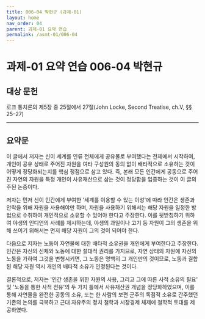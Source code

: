 ```yaml
---
title: 006-04 박현규 (과제-01)
layout: home
nav_order: 04
parent: 과제-01 요약 연습
permalink: /asmt-01/006-04
---
```


# 과제-01 요약 연습 006-04 박현규

## 대상 문헌  
로크 통치론의 제5장 중 25절에서 27절(John Locke, Second Treatise, ch.V, §§ 25–27)

---

## 요약문  

이 글에서 저자는 신이 세계를 인류 전체에게 공유물로 부여했다는 전제에서 시작하여, 개인이 공유 상태로 주어진 자원을 여타 구성원의 동의 없이 배타적으로 소유하는 것이 어떻게 정당화되는지를 핵심 쟁점으로 삼고 있다. 즉, 본래 모든 인간에게 공동으로 주어진 자연의 자원을 특정 개인이 사유재산으로 삼는 것이 정당함을 입증하는 것이 이 글의 주된 논증이다.

저자는 먼저 신이 인간에게 부여한 '세계를 이용할 수 있는 이성'에 따라 인간은 생존과 안락을 위해 자원을 사용해야만 하며, 자원을 사용하기 위해서는 해당 자원을 일정한 방법으로 수취하여 개인적으로 소유할 수 있어야 한다고 주장한다. 이를 뒷받침하기 위하여 야생의 인디언의 사례를 제시하는데, 야생의 과일이나 고기 등 자원이 그의 생존을 위해 쓰이기 위해서는 먼저 해당 자원이 그의 것이 되어야 한다.

다음으로 저자는 노동이 자연물에 대한 배타적 소유권을 개인에게 부여한다고 주장한다. 인간은 자신의 신체와 노동에 대한 절대적 권리를 가지므로, 자연 상태의 자원에 자신의 노동을 가하여 그것을 변형시키면,  그 노동은 명백히 그 개인만의 것이므로, 노동과 결합된 해당 자원 역시 개인의 배타적 소유가 인정된다는 것이다.

결론적으로, 저자는 '인간 생존을 위한 자원의 사용, 그리고 그에 따른 사적 소유의 필요' 및 '노동을 통한 사적 전유'의 두 가지 틀에서 사유재산권 개념을 정당화하였으며, 이를 통해 자연물을 완전한 공동의 소유, 또는 한 사람의 보편 군주의 독점적 소유로 간주했던 기존의 논의를 극복하고 근대 자유주의 정치 철학과 시장경제 체제에 철학적 토대를 제공하였다.